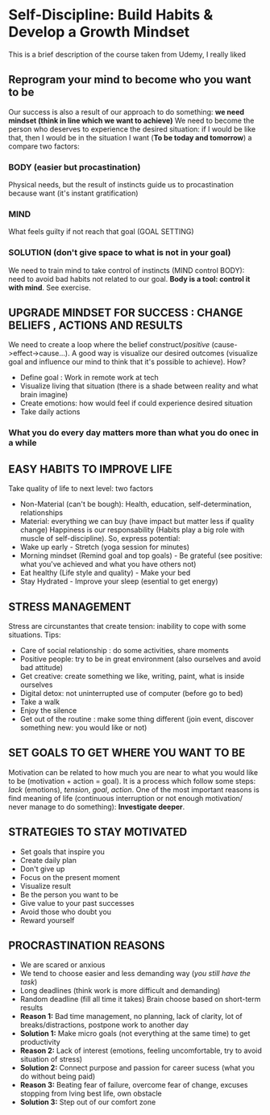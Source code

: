 #  Self-Discipline: Build Habits & Develop a Growth Mindset
This is a brief description of the course taken from Udemy, I really liked

## Reprogram your mind to become who you want to be
Our success is also a result of our approach to do something: **we need mindset (think in line which we want to achieve)**
We need to become the person who deserves to experience the desired situation: if I would be like that, then 
I would be in the situation I want (**To be today and tomorrow**) a compare two factors:
### BODY (easier but procastination)
Physical needs, but the result of instincts guide us to procastination because want (it's instant gratification)
### MIND
What feels guilty if not reach that goal (GOAL SETTING)
### SOLUTION (don't give space to what is not in your goal)
We need to train mind to take control of instincts (MIND control BODY): need to avoid bad habits not related to our goal.
**Body is a tool: control it with mind**. See exercise.

## UPGRADE MINDSET FOR SUCCESS : CHANGE BELIEFS , ACTIONS AND RESULTS
We need to create a loop where the belief construct/*positive* (cause->effect->cause...). A good way is
visualize our desired outcomes (visualize goal and influence our mind to think that it's possible to achieve). How?
- Define goal : Work in remote work at tech 
- Visualize living that situation (there is a shade between reality and what brain imagine)
- Create emotions: how would feel if could experience desired situation
- Take daily actions
### What you do every day matters more than what you do onec in a while
## EASY HABITS TO IMPROVE LIFE
Take quality of life to next level: two factors
- Non-Material (can't be bough): Health, education, self-determination, relationships
- Material: everything we can buy (have impact but matter less if quality change)
Happiness is our responsability (Habits play a big role with muscle of self-discipline). So, express
potential:
- Wake up early                                - Stretch (yoga session for  minutes)
- Morning mindset (Remind goal and top goals)  - Be grateful (see positive: what you've achieved and what you have others not)
- Eat healthy (Life style and quality)         - Make your bed 
- Stay Hydrated                                - Improve your sleep (esential to get energy)
## STRESS MANAGEMENT
Stress are circunstantes that create tension: inability to cope with some situations. Tips:
- Care of social relationship : do some activities, share moments
- Positive people: try to be in great environment (also ourselves and avoid bad attitude)
- Get creative: create something we like, writing, paint, what is inside ourselves
- Digital detox: not uninterrupted use of computer (before go to bed)
- Take a walk
- Enjoy the silence
- Get out of the routine : make some thing different (join event, discover something new: you would like or not)
## SET GOALS TO GET WHERE YOU WANT TO BE
Motivation can be related to how much you are near to what you would like to be (motivation + action = goal).
It is a process which follow some steps: *lack* (emotions), *tension*, *goal*, *action*. One of the most important
reasons is find meaning of life (continuous interruption or not enough motivation/ never manage to do something): **Investigate deeper**.
## STRATEGIES TO STAY MOTIVATED
- Set goals that inspire you
- Create daily plan
- Don't give up
- Focus on the present moment
- Visualize result
- Be the person you want to be
- Give value to your past successes
- Avoid those who doubt you
- Reward yourself
## PROCRASTINATION REASONS
- We are scared or anxious
- We tend to choose easier and less demanding way (*you still have the task*)
- Long deadlines (think work is more difficult and demanding)
- Random deadline (fill all time it takes) Brain choose based on short-term results
- **Reason 1:** Bad time management, no planning, lack of clarity, lot of breaks/distractions, postpone work to another day
- **Solution 1:** Make micro goals (not everything at the same time) to get productivity
- **Reason 2:** Lack of interest (emotions, feeling uncomfortable, try to avoid situation of stress)
- **Solution 2:** Connect purpose and passion for career sucess (what you do without being paid)
- **Reason 3:** Beating fear of failure, overcome fear of change, excuses stopping from lving best life, own obstacle
- **Solution 3:** Step out of our comfort zone

